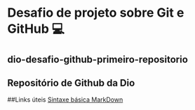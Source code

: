 # Desafio de projeto sobre Git e GitHub :computer:

## dio-desafio-github-primeiro-repositorio
## Repositório de Github da Dio

##Links úteis
[Sintaxe básica MarkDown](httos://www.markdownguide.org/basic-sintax/)
